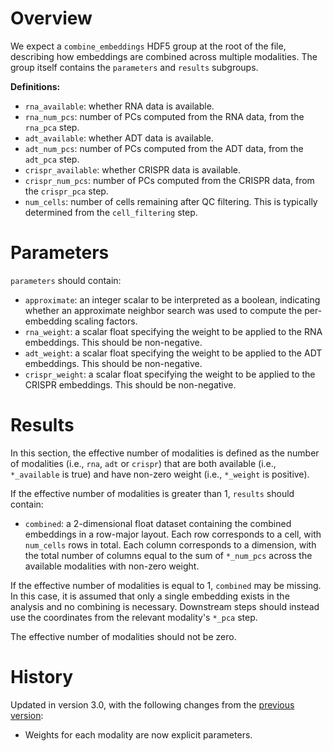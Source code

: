 # Overview

We expect a `combine_embeddings` HDF5 group at the root of the file, describing how embeddings are combined across multiple modalities.
The group itself contains the `parameters` and `results` subgroups.

**Definitions:**

- `rna_available`: whether RNA data is available.
- `rna_num_pcs`: number of PCs computed from the RNA data, from the `rna_pca` step.
- `adt_available`: whether ADT data is available.
- `adt_num_pcs`: number of PCs computed from the ADT data, from the `adt_pca` step.
- `crispr_available`: whether CRISPR data is available.
- `crispr_num_pcs`: number of PCs computed from the CRISPR data, from the `crispr_pca` step.
- `num_cells`: number of cells remaining after QC filtering.
  This is typically determined from the `cell_filtering` step.

# Parameters

`parameters` should contain:

- `approximate`: an integer scalar to be interpreted as a boolean,
  indicating whether an approximate neighbor search was used to compute the per-embedding scaling factors.
- `rna_weight`: a scalar float specifying the weight to be applied to the RNA embeddings.
  This should be non-negative.
- `adt_weight`: a scalar float specifying the weight to be applied to the ADT embeddings.
  This should be non-negative.
- `crispr_weight`: a scalar float specifying the weight to be applied to the CRISPR embeddings.
  This should be non-negative.

# Results

In this section, the effective number of modalities is defined as the number of modalities (i.e., `rna`, `adt` or `crispr`) 
that are both available (i.e., `*_available` is true) and have non-zero weight (i.e., `*_weight` is positive).

If the effective number of modalities is greater than 1, `results` should contain:

- `combined`: a 2-dimensional float dataset containing the combined embeddings in a row-major layout.
  Each row corresponds to a cell,  with `num_cells` rows in total.
  Each column corresponds to a dimension, with the total number of columns equal to the sum of `*_num_pcs` across the available modalities with non-zero weight.

If the effective number of modalities is equal to 1, `combined` may be missing.
In this case, it is assumed that only a single embedding exists in the analysis and no combining is necessary.
Downstream steps should instead use the coordinates from the relevant modality's `*_pca` step.

The effective number of modalities should not be zero.

# History

Updated in version 3.0, with the following changes from the [previous version](v2_0.md):

- Weights for each modality are now explicit parameters.
